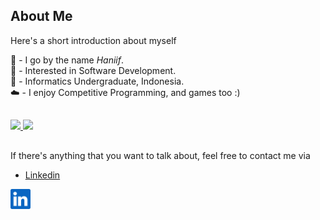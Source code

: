 <!--
**haniifac/haniifac** is a ✨ _special_ ✨ repository because its `README.md` (this file) appears on your GitHub profile.
-->
## About Me

Here's a short introduction about myself <br>

:wave: \- I go by the name *Haniif*. <br>
:rocket: \- Interested in Software Development. <br>
:school: \- Informatics Undergraduate, Indonesia. <br>
:cloud: \- I enjoy Competitive Programming, and games too :) <br>

## 

<p align="left">
<a href="https://github.com/haniifac">
  <img height="150em" src="https://github-readme-stats-eight-theta.vercel.app/api?username=haniifac&show_icons=true&theme=algolia&include_all_commits=true&count_private=true"/>
  <img height="150em" src="https://github-readme-stats-eight-theta.vercel.app/api/top-langs/?username=haniifac&layout=compact&langs_count=8&theme=algolia"/>
</a>
</p>

## 
If there's anything that you want to talk about, feel free to contact me via
- [Linkedin](https://www.linkedin.com/in/haniif-ahmad-candraputra-2a989621a/)
<a href="https://www.linkedin.com/in/haniifcandraputra/">
  <img height="32" align="left" alt="LinkedIn" src="img/icons/linkedin.png" />
</a>

